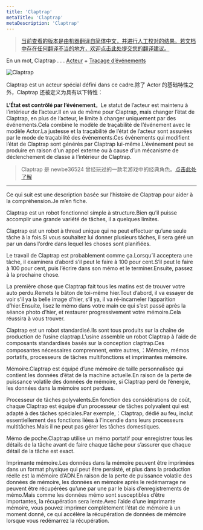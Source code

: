 ```yaml
---
title: 'Claptrap'
metaTitle: 'Claptrap'
metaDescription: 'Claptrap'
---
```


> [当前查看的版本是由机器翻译自简体中文，并进行人工校对的结果。若文档中存在任何翻译不当的地方，欢迎点击此处提交您的翻译建议。](https://crwd.in/newbeclaptrap)

En un mot, Claptrap . . . [Acteur](/zh_Hans/2-Glossary/Actor-Pattern) + [Traçage d’événements](/zh_Hans/2-Glossary/Event-Sourcing)

![Claptrap](/images/20190228-001.gif)

Claptrap est un acteur spécial défini dans ce cadre.除了 Actor 的基础特性之外，Claptrap 还被定义为具有以下特性：

**L’État est contrôlé par l’événement**。Le statut de l’acteur est maintenu à l’intérieur de l’acteur.Il en va de même pour Claptrap, mais changer l’état de Claptrap, en plus de l’acteur, le limite à changer uniquement par des événements.Cela combine le modèle de traçabilité de l’événement avec le modèle Actor.La justesse et la traçabilité de l’état de l’acteur sont assurées par le mode de traçabilité des événements.Ces événements qui modifient l’état de Claptrap sont générés par Claptrap lui-même.L’événement peut se produire en raison d’un appel externe ou à cause d’un mécanisme de déclenchement de classe à l’intérieur de Claptrap.

> Claptrap 是 newbe36524 曾经玩过的一款老游戏中的经典角色。[点击此处了解](https://zh.moegirl.org/%E5%B0%8F%E5%90%B5%E9%97%B9)

---

Ce qui suit est une description basée sur l’histoire de Claptrap pour aider à la compréhension.Je m’en fiche.

Claptrap est un robot fonctionnel simple à structure.Bien qu’il puisse accomplir une grande variété de tâches, il a quelques limites.

Claptrap est un robot à thread unique qui ne peut effectuer qu’une seule tâche à la fois.Si vous souhaitez lui donner plusieurs tâches, il sera géré un par un dans l’ordre dans lequel les choses sont planifiées.

Le travail de Claptrap est probablement comme ça.Lorsqu’il acceptera une tâche, il examinera d’abord s’il peut le faire à 100 pour cent.S’il peut le faire à 100 pour cent, puis l’écrire dans son mémo et le terminer.Ensuite, passez à la prochaine chose.

La première chose que Claptrap fait tous les matins est de trouver votre auto perdu.Remets le bâton de toi-même hier.Tout d’abord, il va essayer de voir s’il ya la belle image d’hier, s’il ya, il va ré-incarneler l’apparition d’hier.Ensuite, lisez le mémo dans votre main ce qui s’est passé après la séance photo d’hier, et restaurer progressivement votre mémoire.Cela réussira à vous trouver.

Claptrap est un robot standardisé.Ils sont tous produits sur la chaîne de production de l’usine claptrap.L’usine assemble un robot Claptrap à l’aide de composants standardisés basés sur la conception claptrap.Ces composantes nécessaires comprennent, entre autres,：Mémoire, mémos portatifs, processeurs de tâches multifonctions et imprimantes mémoire.

Mémoire.Claptrap est équipé d’une mémoire de taille personnalisée qui contient les données d’état de la machine actuelle.En raison de la perte de puissance volatile des données de mémoire, si Claptrap perd de l’énergie, les données dans la mémoire sont perdues.

Processeur de tâches polyvalents.En fonction des considérations de coût, chaque Claptrap est équipé d’un processeur de tâches polyvalent qui est adapté à des tâches spéciales.Par exemple,：Claptrap, dédié au feu, inclut essentiellement des fonctions liées à l’incendie dans leurs processeurs multitâches.Mais il ne peut pas gérer les tâches domestiques.

Mémo de poche.Claptrap utilise un mémo portatif pour enregistrer tous les détails de la tâche avant de faire chaque tâche pour s’assurer que chaque détail de la tâche est exact.

Imprimante mémoire.Les données dans la mémoire peuvent être imprimées dans un format physique qui peut être persisté, et plus dans la production réelle est la mémoire d’ADN.En raison de la perte de puissance volatile des données de mémoire, les données en mémoire après le redémarrage ne peuvent être récupérées qu’une par une par le biais d’enregistrements de mémo.Mais comme les données mémo sont susceptibles d’être importantes, la récupération sera lente.Avec l’aide d’une imprimante mémoire, vous pouvez imprimer complètement l’état de mémoire à un moment donné, ce qui accélère la récupération de données de mémoire lorsque vous redémarrez la récupération.
